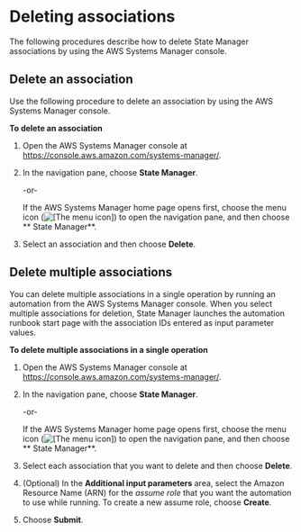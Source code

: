 # Deleting associations<a name="systems-manager-state-manager-delete-association"></a>

The following procedures describe how to delete State Manager associations by using the AWS Systems Manager console\.

## Delete an association<a name="systems-manager-state-manager-delete-an-association"></a>

 Use the following procedure to delete an association by using the AWS Systems Manager console\.

**To delete an association**

1. Open the AWS Systems Manager console at [https://console\.aws\.amazon\.com/systems\-manager/](https://console.aws.amazon.com/systems-manager/)\.

1. In the navigation pane, choose **State Manager**\.

   \-or\-

   If the AWS Systems Manager home page opens first, choose the menu icon \(![\[The menu icon\]](http://docs.aws.amazon.com/systems-manager/latest/userguide/images/menu-icon-small.png)\) to open the navigation pane, and then choose ** State Manager**\.

1. Select an association and then choose **Delete**\.

## Delete multiple associations<a name="systems-manager-state-manager-delete-associations-bulk"></a>

You can delete multiple associations in a single operation by running an automation from the AWS Systems Manager console\. When you select multiple associations for deletion, State Manager launches the automation runbook start page with the association IDs entered as input parameter values\. 



**To delete multiple associations in a single operation**

1. Open the AWS Systems Manager console at [https://console\.aws\.amazon\.com/systems\-manager/](https://console.aws.amazon.com/systems-manager/)\.

1. In the navigation pane, choose **State Manager**\.

   \-or\-

   If the AWS Systems Manager home page opens first, choose the menu icon \(![\[The menu icon\]](http://docs.aws.amazon.com/systems-manager/latest/userguide/images/menu-icon-small.png)\) to open the navigation pane, and then choose ** State Manager**\.

1. Select each association that you want to delete and then choose **Delete**\.

1. \(Optional\) In the **Additional input parameters** area, select the Amazon Resource Name \(ARN\) for the *assume role* that you want the automation to use while running\. To create a new assume role, choose **Create**\.

1. Choose **Submit**\.